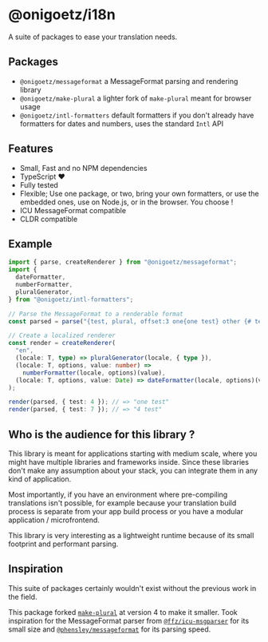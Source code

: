 # @onigoetz/i18n

A suite of packages to ease your translation needs.

## Packages

- `@onigoetz/messageformat` a MessageFormat parsing and rendering library
- `@onigoetz/make-plural` a lighter fork of `make-plural` meant for browser usage
- `@onigoetz/intl-formatters` default formatters if you don't already have formatters for dates and numbers, uses the standard `Intl` API

## Features

- Small, Fast and no NPM dependencies
- TypeScript ❤️
- Fully tested
- Flexible; Use one package, or two, bring your own formatters, or use the embedded ones, use on Node.js, or in the browser. You choose !
- ICU MessageFormat compatible
- CLDR compatible

## Example

```typescript
import { parse, createRenderer } from "@onigoetz/messageformat";
import {
  dateFormatter,
  numberFormatter,
  pluralGenerator,
} from "@onigoetz/intl-formatters";

// Parse the MessageFormat to a renderable format
const parsed = parse("{test, plural, offset:3 one{one test} other {# test} }");

// Create a localized renderer
const render = createRenderer(
  "en",
  (locale: T, type) => pluralGenerator(locale, { type }),
  (locale: T, options, value: number) =>
    numberFormatter(locale, options)(value),
  (locale: T, options, value: Date) => dateFormatter(locale, options)(value)
);

render(parsed, { test: 4 }); // => "one test"
render(parsed, { test: 7 }); // => "4 test"
```

## Who is the audience for this library ?

This library is meant for applications starting with medium scale, where you might have multiple libraries and frameworks inside.
Since these libraries don't make any assumption about your stack, you can integrate them in any kind of application.

Most importantly, if you have an environment where pre-compiling translations isn't possible,
for example because your translation build process is separate from your app build process or you have a modular application / microfrontend.

This library is very interesting as a lightweight runtime because of its small footprint and performant parsing.

## Inspiration

This suite of packages certainly wouldn't exist without the previous work in the field.

This package forked [`make-plural`](https://www.npmjs.com/package/make-plural) at version 4 to make it smaller.
Took inspiration for the MessageFormat parser from [`@ffz/icu-msgparser`](https://www.npmjs.com/package/@ffz/icu-msgparser)
for its small size and [`@phensley/messageformat`](https://www.npmjs.com/package/@phensley/messageformat) for its parsing speed.
